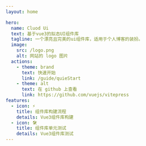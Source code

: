 ```yaml
---
layout: home

hero:
  name: Cluod Ui
  text: 基于vue3的拟态UI组件库
  tagline: 一个漂亮且完美的ui组件库，适用于个人博客的装扮。
  image:
    src: /logo.png
    alt: 网站的 logo 图片
  actions:
    - theme: brand
      text: 快速开始
      link: /guide/quieStart
    - theme: alt
      text: 在 github 上查看
      link: https://github.com/vuejs/vitepress
features:
  - icon: ⚡️
    title: 组件库构建流程
    details: Vue3组件库构建
  - icon: 🛠️
    title: 组件库单元测试
    details: Vue3组件库测试
---
```






